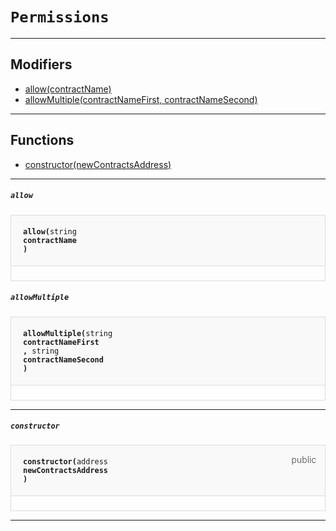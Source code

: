 # `Permissions`



--- 

## Modifiers
- [allow(contractName)](#allow)
- [allowMultiple(contractNameFirst, contractNameSecond)](#allowMultiple)

--- 


## Functions

- [constructor(newContractsAddress)](#constructor)

--- 



##### `allow`

<div class="funcnameallow contract-function">
<h4 id="allow"><a class="anchor" href="#allow"></a>
<code>allow(<span class="var-type">string</span>
contractName
) <span class="var-type"></span></code>
<span class="item"></span>
</h4>
<div class="description">


</div>
</div>

##### `allowMultiple`

<div class="funcnameallowMultiple contract-function">
<h4 id="allowMultiple"><a class="anchor" href="#allowMultiple"></a>
<code>allowMultiple(<span class="var-type">string</span>
contractNameFirst
, <span class="var-type">string</span>
contractNameSecond
) <span class="var-type"></span></code>
<span class="item"></span>
</h4>
<div class="description">


</div>
</div>

--- 


##### `constructor`

<div class="funcnameconstructor contract-function">
<h4 id="constructor">
<code>constructor(<span class="var-type">address</span>
newContractsAddress
)<span class="var-type"></span></code>
<span class="item">public</span>
</h4>
<div class="description">


</div>
</div>

--- 


<style>
    .contract-function {
        border-radius: var(--border-radius);
        border: solid 1px #ddd;
        max-width: 90vw;
        padding: 0;
        margin-top: 1em;
        margin-bottom: 1em;
        word-wrap: break-word;
    }

    .contract-function h4 {
        display: -webkit-box;
        display: -ms-flexbox;
        display: flex;
        -webkit-box-orient: horizontal;
        -webkit-box-direction: normal;
        -ms-flex-direction: row;
        flex-direction: row;
        -webkit-box-pack: justify;
        -ms-flex-pack: justify;
        justify-content: space-between;
        -ms-flex-line-pack: start;
        align-content: flex-start;
        padding: 0;
        margin: 1em;
        margin-bottom: 2em;
        position: relative;
        font-size: inherit;
    }

    .contract-function h4::before {
        content: "";
        display: block;
        position: absolute;
        height: 100%;
        width: 100%;
        -webkit-box-sizing: content-box;
        box-sizing: content-box;
        padding: 1em;
        margin: -1em;
        z-index: -10;
        background-color: #f9f9fa;
        border-bottom: solid 1px #ddd;
    }
    .anchor {
        display: inline-block;
        height: 1em;
        margin-left: -25px;
        opacity: 0;
        position: absolute;
        transition: opacity var(--transition-speed-sm) var(--transition-timing);
    }

    .contract-function h4 code {
        color: inherit;
        background-color: transparent;
        padding: 5px
    }

    .contract-function h4 .item {
        font-weight: 300;
        opacity: .8;
    }

    .contract-function .description{
        margin-left: 20px;
        padding: 5px
    }

    .contract-function .var-type {
         font-weight: 300;
    }
</style>